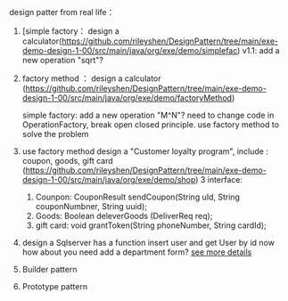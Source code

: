 design patter from real life：

1. [simple factory： design a calculator(https://github.com/rileyshen/DesignPattern/tree/main/exe-demo-design-1-00/src/main/java/org/exe/demo/simplefac)
v1.1: add a new operation "sqrt"? 


2. factory method ： design a calculator (https://github.com/rileyshen/DesignPattern/tree/main/exe-demo-design-1-00/src/main/java/org/exe/demo/factoryMethod)
   
   simple factory: add a new operation "M^N"? 
   need to change code in OperationFactory, 
   break open closed principle.
   use factory method to solve the problem
   
3. use factory method design a "Customer loyalty program", include : coupon, goods, gift card (https://github.com/rileyshen/DesignPattern/tree/main/exe-demo-design-1-00/src/main/java/org/exe/demo/shop)
  3 interface: 
   1. Counpon:   CouponResult sendCoupon(String uId, String couponNumbner, String uuid);
   2. Goods:   Boolean deleverGoods (DeliverReq req);
   3. gift card:  void grantToken(String phoneNumber, String cardId);
   
4.  design a Sqlserver has a function insert user and get User by id 
now how about you need add a department form?
[see more details](https://rileyshen.github.io/post/designpattern/)    
    

5. Builder pattern

6. Prototype pattern